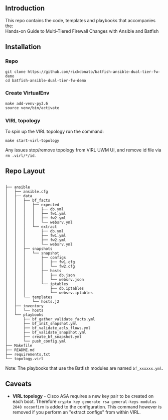 ## Introduction
This repo contains the code, templates and playbooks that accompanies the:<br>
Hands-on Guide to Multi-Tiered Firewall Changes with Ansible and Batfish

## Installation
### Repo
```
git clone https://github.com/rickdonato/batfish-ansible-dual-tier-fw-demo
cd batfish-ansible-dual-tier-fw-demo
```
### Create VirtualEnv
```
make add-venv-py3.6
source venv/bin/activate
```
### VIRL topology
To spin up the VIRL topology run the command:
```
make start-virl-topology
```
Any issues stop/remove topology from VIRL UWM UI, and remove id file via `rm .virl/*/id`.

## Repo Layout
```

├── ansible
│   ├── ansible.cfg
│   ├── data
│   │   ├── bf_facts
│   │   │   ├── expected
│   │   │   │   ├── db.yml
│   │   │   │   ├── fw1.yml
│   │   │   │   ├── fw2.yml
│   │   │   │   └── websrv.yml
│   │   │   └── extract
│   │   │       ├── db.yml
│   │   │       ├── fw1.yml
│   │   │       ├── fw2.yml
│   │   │       └── websrv.yml
│   │   ├── snapshots
│   │   │   └── snapshot
│   │   │       ├── configs
│   │   │       │   ├── fw1.cfg
│   │   │       │   └── fw2.cfg
│   │   │       ├── hosts
│   │   │       │   ├── db.json
│   │   │       │   └── websrv.json
│   │   │       └── iptables
│   │   │           ├── db.iptables
│   │   │           └── websrv.iptables
│   │   └── templates
│   │       └── hosts.j2
│   ├── inventory
│   │   └── hosts
│   └── playbooks
│       ├── bf_gather_validate_facts.yml
│       ├── bf_init_snapshot.yml
│       ├── bf_validate_acls_flows.yml
│       ├── bf_validate_snapshot.yml
│       ├── create_bf_snapshot.yml
│       └── push_config.yml
├── Makefile
├── README.md
├── requirements.txt
└── topology.virl
```
Note: The playbooks that use the Batfish modules are named `bf_xxxxxx.yml`.


## Caveats
* **VIRL topology** - Cisco ASA requires a new key pair to be created on each boot. Therefore `crypto key generate rsa general-keys modulus 2048 noconfirm` is added to the configuration. This command however is removed if you perform an "extract configs" from within VIRL.
